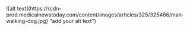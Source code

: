 ![alt text](https://{cdn-prod.medicalnewstoday.com/content/images/articles/325/325466/man-walking-dog.jpg} “add your alt text”)
